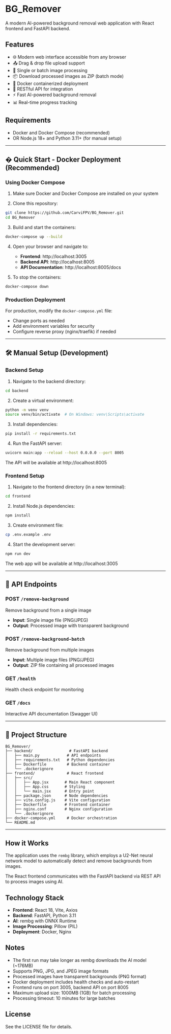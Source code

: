 # BG_Remover

A modern AI-powered background removal web application with React frontend and FastAPI backend.

## Features

- 🌐 Modern web interface accessible from any browser
- 📤 Drag & drop file upload support
- 🔄 Single or batch image processing
- 📦 Download processed images as ZIP (batch mode)
- 🐳 Docker containerized deployment
- 🚀 RESTful API for integration
- ⚡ Fast AI-powered background removal
- 📊 Real-time progress tracking

## Requirements
- Docker and Docker Compose (recommended)
- OR Node.js 18+ and Python 3.11+ (for manual setup)

---

## � Quick Start - Docker Deployment (Recommended)

### Using Docker Compose

1. Make sure Docker and Docker Compose are installed on your system

2. Clone this repository:
```bash
git clone https://github.com/CarviFPV/BG_Remover.git
cd BG_Remover
```

3. Build and start the containers:
```bash
docker-compose up --build
```

4. Open your browser and navigate to:
   - **Frontend**: http://localhost:3005
   - **Backend API**: http://localhost:8005
   - **API Documentation**: http://localhost:8005/docs

5. To stop the containers:
```bash
docker-compose down
```

### Production Deployment

For production, modify the `docker-compose.yml` file:
- Change ports as needed
- Add environment variables for security
- Configure reverse proxy (nginx/traefik) if needed
---

## 🛠️ Manual Setup (Development)

### Backend Setup

1. Navigate to the backend directory:
```bash
cd backend
```

2. Create a virtual environment:
```bash
python -m venv venv
source venv/bin/activate  # On Windows: venv\Scripts\activate
```

3. Install dependencies:
```bash
pip install -r requirements.txt
```

4. Run the FastAPI server:
```bash
uvicorn main:app --reload --host 0.0.0.0 --port 8005
```

The API will be available at http://localhost:8005

### Frontend Setup

1. Navigate to the frontend directory (in a new terminal):
```bash
cd frontend
```

2. Install Node.js dependencies:
```bash
npm install
```

3. Create environment file:
```bash
cp .env.example .env
```

4. Start the development server:
```bash
npm run dev
```

The web app will be available at http://localhost:3005

---

## 📡 API Endpoints

### POST `/remove-background`
Remove background from a single image
- **Input**: Single image file (PNG/JPEG)
- **Output**: Processed image with transparent background

### POST `/remove-background-batch`
Remove background from multiple images
- **Input**: Multiple image files (PNG/JPEG)
- **Output**: ZIP file containing all processed images

### GET `/health`
Health check endpoint for monitoring

### GET `/docs`
Interactive API documentation (Swagger UI)

---

## 📁 Project Structure

```
BG_Remover/
├── backend/                # FastAPI backend
│   ├── main.py            # API endpoints
│   ├── requirements.txt   # Python dependencies
│   ├── Dockerfile         # Backend container
│   └── .dockerignore
├── frontend/              # React frontend
│   ├── src/
│   │   ├── App.jsx       # Main React component
│   │   ├── App.css       # Styling
│   │   └── main.jsx      # Entry point
│   ├── package.json      # Node dependencies
│   ├── vite.config.js    # Vite configuration
│   ├── Dockerfile        # Frontend container
│   ├── nginx.conf        # Nginx configuration
│   └── .dockerignore
├── docker-compose.yml     # Docker orchestration
└── README.md
```

---

## How it Works

The application uses the `rembg` library, which employs a U2-Net neural network model to automatically detect and remove backgrounds from images.

The React frontend communicates with the FastAPI backend via REST API to process images using AI.

## Technology Stack

- **Frontend**: React 18, Vite, Axios
- **Backend**: FastAPI, Python 3.11
- **AI**: rembg with ONNX Runtime
- **Image Processing**: Pillow (PIL)
- **Deployment**: Docker, Nginx

## Notes

- The first run may take longer as rembg downloads the AI model (~176MB)
- Supports PNG, JPG, and JPEG image formats
- Processed images have transparent backgrounds (PNG format)
- Docker deployment includes health checks and auto-restart
- Frontend runs on port 3005, backend API on port 8005
- Maximum upload size: 1000MB (1GB) for batch processing
- Processing timeout: 10 minutes for large batches

## License

See the LICENSE file for details.
